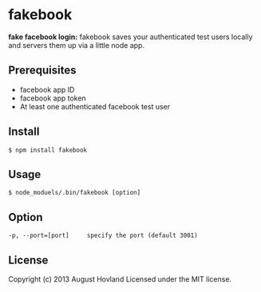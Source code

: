 # fakebook

**fake facebook login:**
fakebook saves your authenticated test users locally and servers them up via a little node app.


## Prerequisites

  * facebook app ID
  * facebook app token
  * At least one authenticated facebook test user

## Install

    $ npm install fakebook

## Usage

    $ node_moduels/.bin/fakebook [option]

## Option

    -p, --port=[port]     specify the port (default 3001)

## License
Copyright (c) 2013 August Hovland
Licensed under the MIT license.
